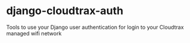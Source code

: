 # django-cloudtrax-auth
Tools to use your Django user authentication for login to your Cloudtrax managed wifi network
